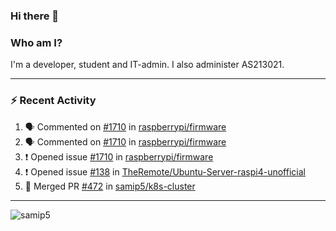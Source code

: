 ### Hi there 👋

### Who am I?
I'm a developer, student and IT-admin. I also administer AS213021.

---
### :zap: Recent Activity
<!--START_SECTION:activity-->
1. 🗣 Commented on [#1710](https://github.com/raspberrypi/firmware/issues/1710) in [raspberrypi/firmware](https://github.com/raspberrypi/firmware)
2. 🗣 Commented on [#1710](https://github.com/raspberrypi/firmware/issues/1710) in [raspberrypi/firmware](https://github.com/raspberrypi/firmware)
3. ❗️ Opened issue [#1710](https://github.com/raspberrypi/firmware/issues/1710) in [raspberrypi/firmware](https://github.com/raspberrypi/firmware)
4. ❗️ Opened issue [#138](https://github.com/TheRemote/Ubuntu-Server-raspi4-unofficial/issues/138) in [TheRemote/Ubuntu-Server-raspi4-unofficial](https://github.com/TheRemote/Ubuntu-Server-raspi4-unofficial)
5. 🎉 Merged PR [#472](https://github.com/samip5/k8s-cluster/pull/472) in [samip5/k8s-cluster](https://github.com/samip5/k8s-cluster)
<!--END_SECTION:activity-->
---

<img align="center" src="https://github-readme-stats.vercel.app/api?username=samip5&show_icons=true" alt="samip5" />
